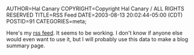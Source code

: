 AUTHOR=Hal Canary
COPYRIGHT=Copyright Hal Canary / ALL RIGHTS RESERVED
TITLE=RSS Feed
DATE=2003-08-13 20:02:44-05:00 (CDT)
POSTID=91
CATEGORIES=meta;

Here's my [rss feed](https://halcanary.org/wohc-rss.xml). It seems to be working. I don't know if anyone else would even want to use it, but I will probably use this data to make a blog summary page.
